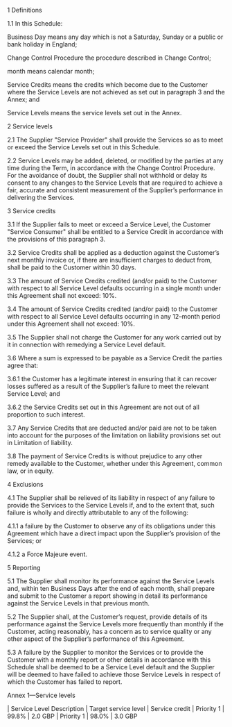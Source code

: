 1	Definitions

1.1	In this Schedule:

Business Day	means any day which is not a Saturday, Sunday or a public or bank holiday in England;

Change Control Procedure	the procedure described in Change Control;

month	means calendar month;

Service Credits	means the credits which become due to the Customer where the Service Levels are not achieved as set out in paragraph 3 and the Annex; and

Service Levels	means the service levels set out in the Annex.

2	Service levels

2.1	The Supplier "Service Provider" shall provide the Services so as to meet or exceed the Service Levels set out in this Schedule.

2.2	Service Levels may be added, deleted, or modified by the parties at any time during the Term, in accordance with the Change Control Procedure. For the avoidance of doubt, the Supplier shall not withhold or delay its consent to any changes to the Service Levels that are required to achieve a fair, accurate and consistent measurement of the Supplier’s performance in delivering the Services.

3	Service credits

3.1	If the Supplier fails to meet or exceed a Service Level, the Customer "Service Consumer" shall be entitled to a Service Credit in accordance with the provisions of this paragraph 3.

3.2	Service Credits shall be applied as a deduction against the Customer’s next monthly invoice or, if there are insufficient charges to deduct from, shall be paid to the Customer within 30 days.

3.3	The amount of Service Credits credited (and/or paid) to the Customer with respect to all Service Level defaults occurring in a single month under this Agreement shall not exceed: 10%.

3.4	The amount of Service Credits credited (and/or paid) to the Customer with respect to all Service Level defaults occurring in any 12–month period under this Agreement shall not exceed: 10%.

3.5	The Supplier shall not charge the Customer for any work carried out by it in connection with remedying a Service Level default.

3.6	Where a sum is expressed to be payable as a Service Credit the parties agree that:

3.6.1	the Customer has a legitimate interest in ensuring that it can recover losses suffered as a result of the Supplier’s failure to meet the relevant Service Level; and

3.6.2	the Service Credits set out in this Agreement are not out of all proportion to such interest.

3.7	Any Service Credits that are deducted and/or paid are not to be taken into account for the purposes of the limitation on liability provisions set out in Limitation of liability.

3.8	The payment of Service Credits is without prejudice to any other remedy available to the Customer, whether under this Agreement, common law, or in equity.

4	Exclusions

4.1	The Supplier shall be relieved of its liability in respect of any failure to provide the Services to the Service Levels if, and to the extent that, such failure is wholly and directly attributable to any of the following:

4.1.1	a failure by the Customer to observe any of its obligations under this Agreement which have a direct impact upon the Supplier’s provision of the Services; or

4.1.2	a Force Majeure event.

5	Reporting

5.1	The Supplier shall monitor its performance against the Service Levels and, within ten Business Days after the end of each month, shall prepare and submit to the Customer a report showing in detail its performance against the Service Levels in that previous month.

5.2	The Supplier shall, at the Customer’s request, provide details of its performance against the Service Levels more frequently than monthly if the Customer, acting reasonably, has a concern as to service quality or any other aspect of the Supplier’s performance of this Agreement.

5.3	A failure by the Supplier to monitor the Services or to provide the Customer with a monthly report or other details in accordance with this Schedule shall be deemed to be a Service Level default and the Supplier will be deemed to have failed to achieve those Service Levels in respect of which the Customer has failed to report.

Annex 1—Service levels

| Service Level Description     | Target service level      | Service credit 
| Priority 1                    | 99.8%                      |     2.0 GBP
| Priority 1                    | 98.0%                       |     3.0 GBP